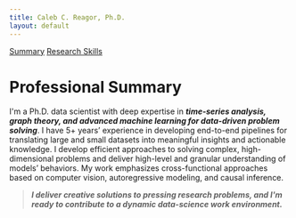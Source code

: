 ```yaml
---
title: Caleb C. Reagor, Ph.D.
layout: default
---
```


<p>
  <a href="index.md" class="btn">Summary</a>
  <a href="research-skills.md" class="btn">Research Skills</a>
</p>

# Professional Summary
I'm a Ph.D. data scientist with deep expertise in **_time-series analysis, graph theory, and advanced machine learning for data-driven problem solving_**. I have 5+ years’ experience in developing end-to-end pipelines for translating large and small datasets into meaningful insights and actionable knowledge. I develop efficient approaches to solving complex, high-dimensional problems and deliver high-level and granular understanding of models’ behaviors. My work emphasizes cross-functional approaches based on computer vision, autoregressive modeling, and causal inference.

> **_I deliver creative solutions to pressing research problems, and I'm ready to contribute to a dynamic data-science work environment._**
